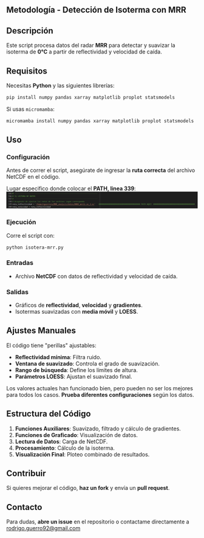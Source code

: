 
## **Metodología - Detección de Isoterma con MRR**

## **Descripción**
Este script procesa datos del radar **MRR** para detectar y suavizar la isoterma de **0°C** a partir de reflectividad y velocidad de caída.

## **Requisitos**
Necesitas **Python** y las siguientes librerías:
 
```bash
pip install numpy pandas xarray matplotlib proplot statsmodels
```
Si usas `micromamba`:
```bash
micromamba install numpy pandas xarray matplotlib proplot statsmodels
```

## **Uso**
### **Configuración**
Antes de correr el script, asegúrate de ingresar la **ruta correcta** del archivo NetCDF en el código.

Lugar especifico donde colocar el **PATH, linea 339**: ![Ejemplo de gráfica](path.png)


### **Ejecución**
Corre el script con:
```bash
python isotera-mrr.py
```

### **Entradas**
- Archivo **NetCDF** con datos de reflectividad y velocidad de caída.

### **Salidas**
- Gráficos de **reflectividad**, **velocidad** y **gradientes**.
- Isotermas suavizadas con **media móvil** y **LOESS**.

## **Ajustes Manuales**
El código tiene "perillas" ajustables:
- **Reflectividad mínima**: Filtra ruido.
- **Ventana de suavizado**: Controla el grado de suavización.
- **Rango de búsqueda**: Define los límites de altura.
- **Parámetros LOESS**: Ajustan el suavizado final.

Los valores actuales han funcionado bien, pero pueden no ser los mejores para todos los casos. **Prueba diferentes configuraciones** según los datos.

## **Estructura del Código**
1. **Funciones Auxiliares**: Suavizado, filtrado y cálculo de gradientes.
2. **Funciones de Graficado**: Visualización de datos.
3. **Lectura de Datos**: Carga de NetCDF.
4. **Procesamiento**: Cálculo de la isoterma.
5. **Visualización Final**: Ploteo combinado de resultados.

## **Contribuir**
Si quieres mejorar el código, **haz un fork** y envía un **pull request**.

## **Contacto**
Para dudas, **abre un issue** en el repositorio o contactame directamente a rodrigo.guerro92@gmail.com
```


